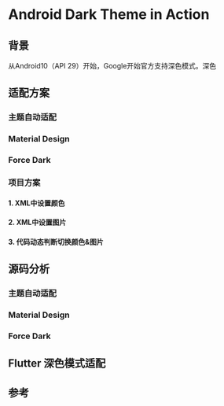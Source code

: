 # Android Dark Theme in Action

## 背景

从Android10（API 29）开始，Google开始官方支持深色模式。深色

## 适配方案

### 主题自动适配

### Material Design

### Force Dark

### 项目方案

#### 1. XML中设置颜色

#### 2. XML中设置图片

#### 3. 代码动态判断切换颜色&图片

## 源码分析

### 主题自动适配

### Material Design

### Force Dark

## Flutter 深色模式适配

## 参考

